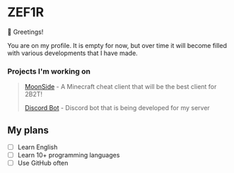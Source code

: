 # ZEF1R

👋 Greetings!

You are on my profile. 
It is empty for now, but over time it will become filled with various developments that I have made.

### Projects I'm working on
> [MoonSide](https://github.com/) - A Minecraft cheat client that will be the best client for 2B2T!
> 
> [Discord Bot](https://github.com/) - Discord bot that is being developed for my server

## My plans
- [ ] Learn English
- [ ] Learn 10+ programming languages
- [ ] Use GitHub often
